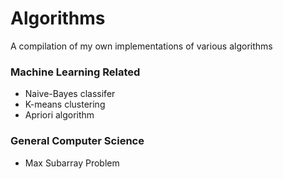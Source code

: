 # Algorithms
A compilation of my own implementations of various algorithms 

### Machine Learning Related
- Naive-Bayes classifer
- K-means clustering
- Apriori algorithm

### General Computer Science
- Max Subarray Problem
